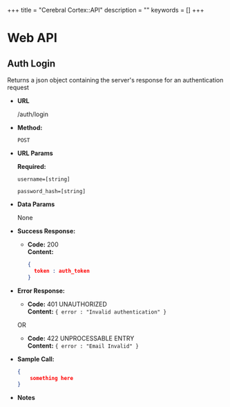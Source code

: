 +++
title = "Cerebral Cortex::API"
description = ""
keywords = []
+++

# Web API


## Auth Login
Returns a json object containing the server's response for an authentication request

* **URL**

    /auth/login

* **Method:**

    `POST`

* **URL Params**

    **Required:**

    `username=[string]`

    `password_hash=[string]`

* **Data Params**

    None

* **Success Response:**

    * **Code:** 200 <br />
      **Content:**

      ```json
      {
        token : auth_token
      }
      ```

* **Error Response:**

    * **Code:** 401 UNAUTHORIZED <br />
      **Content:** `{ error : "Invalid authentication" }`

    OR

    * **Code:** 422 UNPROCESSABLE ENTRY <br />
      **Content:** `{ error : "Email Invalid" }`


* **Sample Call:**

    ```json
    {
        something here
    }
    ```

* **Notes**
